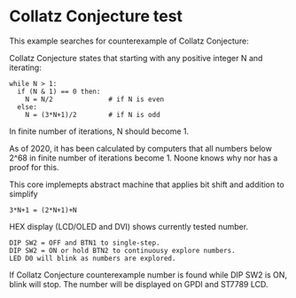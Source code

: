 # Collatz Conjecture test

This example searches for counterexample of Collatz Conjecture:

Collatz Conjecture states that starting with any positive
integer N and iterating:

    while N > 1:
      if (N & 1) == 0 then:
        N = N/2              # if N is even
      else:
        N = (3*N+1)/2        # if N is odd

In finite number of iterations, N should become 1.

As of 2020, it has been calculated by computers that
all numbers below 2^68 in finite number of iterations
become 1. Noone knows why nor has a proof for this.

This core implemepts abstract machine that
applies bit shift and addition to simplify

    3*N+1 = (2*N+1)+N

HEX display (LCD/OLED and DVI) shows currently tested number.

    DIP SW2 = OFF and BTN1 to single-step.
    DIP SW2 = ON or hold BTN2 to continuousy explore numbers.
    LED D0 will blink as numbers are explored.

If Collatz Conjecture counterexample number is found while
DIP SW2 is ON, blink will stop.
The number will be displayed on GPDI and ST7789 LCD.

